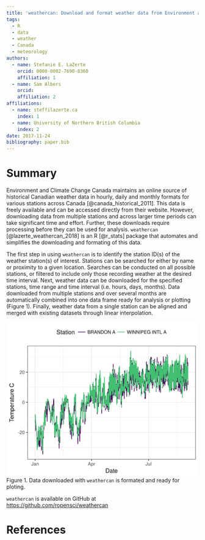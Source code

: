 ```yaml
---
title: 'weathercan: Download and format weather data from Environment and Climate Change Canada'
tags:
  - R
  - data
  - weather
  - Canada
  - meteorology
authors:
  - name: Stefanie E. LaZerte
    orcid: 0000-0002-7690-8360
    affiliation: 1
  - name: Sam Albers
    orcid: 
    affiliation: 2
affiliations:
  - name: steffilazerte.ca
    index: 1
  - name: University of Northern British Columbia
    index: 2
date: 2017-11-24
bibliography: paper.bib
---
```


# Summary

Environment and Climate Change Canada maintains an online source of historical Canadian weather data in hourly, daily and monthly formats for various stations across Canada [@canada_historical_2011]. This data is freely available and can be accessed directly from their website. However, downloading data from multiple stations and across larger time periods can take significant time and effort. Further, these downloads require processing before they can be used for analysis. `weathercan` [@lazerte_weathercan_2018] is an R [@r_stats] package that automates and simplifies the downloading and formating of this data.

The first step in using `weathercan` is to identify the station ID(s) of the weather station(s) of interest. Stations can be searched for either by name or proximity to a given location. Searches can be conducted on all possible stations, or filtered to include only those recording weather at the desired time interval. Next, weather data can be downloaded for the specified stations, time range and time interval (i.e. hours, days, months). Data downloaded from multiple stations and over several months are automatically combined into one data frame ready for analysis or plotting (Figure 1). Finally, weather data from a single station can be aligned and merged with existing datasets through linear interpolation.

![](paper_files/figure-markdown/unnamed-chunk-2-1.png)
Figure 1. Data downloaded with `weathercan` is formated and ready for ploting.

`weathercan` is available on GitHub at <https://github.com/ropensci/weathercan>

# References

